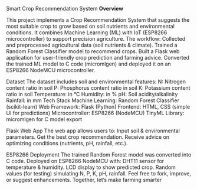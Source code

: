 Smart Crop Recommendation System
**Overview**

This project implements a Crop Recommendation System that suggests the most suitable crop to grow based on soil nutrients and environmental conditions. It combines Machine Learning (ML) with IoT (ESP8266 microcontroller) to support precision agriculture.
The workflow:
Collected and preprocessed agricultural data (soil nutrients & climate).
Trained a Random Forest Classifier model to recommend crops.
 Built a Flask web application for user-friendly crop prediction and farming advice.
 Converted the trained ML model to C code (micromlgen) and deployed it on an ESP8266 NodeMCU microcontroller.

Dataset
The dataset includes soil and environmental features:
N: Nitrogen content ratio in soil
P: Phosphorus content ratio in soil
K: Potassium content ratio in soil
Temperature: in °C
Humidity: in %
pH: Soil acidity/alkalinity
Rainfall: in mm
Tech Stack
Machine Learning: Random Forest Classifier (scikit-learn)
Web Framework: Flask (Python)
Frontend: HTML, CSS (simple UI for predictions)
Microcontroller: ESP8266 (NodeMCU)
TinyML Library: micromlgen for C model export

Flask Web App
The web app allows users to:
Input soil & environmental parameters.
Get the best crop recommendation.
Receive advice on optimizing conditions (nutrients, pH, rainfall, etc.).

ESP8266 Deployment
The trained Random Forest model was converted into C code.
Deployed on ESP8266 NodeMCU with:
DHT11 sensor for temperature & humidity.
LCD display to show predicted crop.
Random values (for testing) simulating N, P, K, pH, rainfall.
Feel free to fork, improve, or suggest enhancements. Together, let’s make farming smarter


